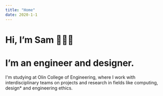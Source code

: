 ```yaml
---
title: "Home"
date: 2020-1-1
---
```


# Hi, I’m Sam 👩🏻‍💻
# I’m an engineer and designer.

I'm studying at Olin College of Engineering, where I work with interdisciplinary teams on projects and research in fields like computing, design* and engineering ethics.
